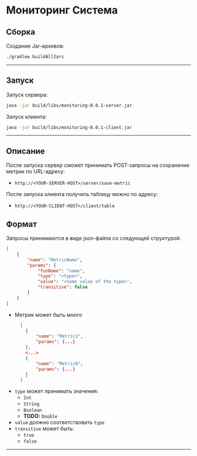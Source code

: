 # Мониторинг Система

## Сборка
Cоздание Jar-архивов:
```bash
./gradlew buildAllJars
```
---
## Запуск
Запуск сервера:
```bash
java -jar build/libs/monitoring-0.0.1-server.jar   
```

Запуск клиента:
```bash
java -jar build/libs/monitoring-0.0.1-client.jar   
```
---
## Описание
После запуска сервер сможет принимать POST-запросы на сохранение метрик по URL-адресу:
* `http://<YOUR-SERVER-HOST>/server/save-metric`

После запуска клиента получить таблицу можно по адресу:
* `http://<YOUR-CLIENT-HOST>/client/table`

## Формат
Запросы принимаются в виде json-файла со следующей структурой:

```json
[
    {
        "name": "MetricName",
        "params": {
            "funName": "name",
            "type": "<type>", 
            "value": "<some value of the type>",
            "transitive": false
        }
    }
]
```
* Метрик может быть много
  ```json
    [
      {
          "name": "Metric1",
          "params": {...}
      },
      <...>
      {
          "name": "MetricN",
          "params": {...}
      }
    ]
    ```
* `type` может принимать значения:
  * `Int`
  * `String`
  * `Boolean`
  * **TODO:** `Double`
* `value` должно соответствовать `type`
* `transitive` может быть:
  * `true` 
  * `false`
---